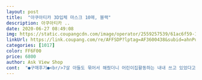 ```yaml
---
layout: post 
title:  "아쿠아티카 3D입체 마스크 10매, 블랙" 
description: 아쿠아티카 ..
date: 2020-06-27 08:49:08 
img: https://static.coupangcdn.com/image/operator/2559257539/61ac6f59-1bbd-5ce8-8a84-a20bfc7f8fcb.jpg 
linkUrl: https://link.coupang.com/re/AFFSDP?lptag=AF3600438&subid=ahnPublicAsk&pageKey=1490811931&itemId=2559257539&vendorItemId=70910037003&traceid=V0-113-2650193636f35590 
categories: [1017] 
color: FF6F00 
price: 6800 
author: Ask View Shop 
cont:  "●구매후기●<br/>7살 아들도 묶어서 해줬더니 어린이집활동하는 내내 쓰고 있었다고합니다!<br/>조금 더 노력하는 회사가됐음 싶네요.<br/><br/>☆이 글을 흘려버릴 수 도 있겠지만 어려운 사람들을<br/>개별포장되어있어서 좋습니다.<br/><br/>그래서 꼭 빨아서 써야할듯합니다!<br/>기업이되면 국민들은 스스로 따라갈겁니다.<br/><br/>넉넉한 수량에 가격도 괜찮고 씻어쓸수 있으니 대만족입니다.<br/><br/>다만 처음쓸때 냄새가 좀나요<br/>비말 구하기 힘들어 하루종일 쓰고 있어야 하는 고딩아들위해 급 주문하였습니다ㆍ피부는 엉망이 되고 날은 덥고 위험하겠지만 잠시나마 편한것 쓰고 이동하라 구입하였습니다ㆍ지금 써본것 중 최고라 하네요ㆍ편하다고 합니다ㆍ비말마스크 구입하기 전까지 잘 쓰고 다닐듯 합니다ㆍ<br/>시부모님도 잘샀다고 좋아하시네요<br/>어쩌면 평생을 써야할지도 모르는 마스크.<br/><br/>웬만한 덴탈마스크보다 숨쉬고 활동하기 좋구요.<br/><br/>위하는 그런 기업이 되시길 간절히 기원합니다.<br/><br/>잠깐의 이익보다 국민의 생명을위해 일하는<br/>재주문의사있습니다!<br/>코비드<br/> -19뿐만아니라 더 무서운게 생길수도있고<br/>황사나 꽃가루알러지 있으신분들의 평생 아이템이될수있도록 더 좋은제품 만들면 번창할듯.<br/><br/>7살 아들도 묶어서 해줬더니 어린이집활동하는 내내 쓰고 있었다고합니다!<br/>조금 더 노력하는 회사가됐음 싶네요.<br/><br/>☆이 글을 흘려버릴 수 도 있겠지만 어려운 사람들을<br/>개별포장되어있어서 좋습니다.<br/><br/>그래서 꼭 빨아서 써야할듯합니다!<br/>기업이되면 국민들은 스스로 따라갈겁니다.<br/><br/>넉넉한 수량에 가격도 괜찮고 씻어쓸수 있으니 대만족입니다.<br/><br/>다만 처음쓸때 냄새가 좀나요<br/>비말 구하기 힘들어 하루종일 쓰고 있어야 하는 고딩아들위해 급 주문하였습니다ㆍ피부는 엉망이 되고 날은 덥고 위험하겠지만 잠시나마 편한것 쓰고 이동하라 구입하였습니다ㆍ지금 써본것 중 최고라 하네요ㆍ편하다고 합니다ㆍ비말마스크 구입하기 전까지 잘 쓰고 다닐듯 합니다ㆍ<br/>시부모님도 잘샀다고 좋아하시네요<br/>어쩌면 평생을 써야할지도 모르는 마스크.<br/><br/>웬만한 덴탈마스크보다 숨쉬고 활동하기 좋구요.<br/><br/>위하는 그런 기업이 되시길 간절히 기원합니다.<br/><br/>잠깐의 이익보다 국민의 생명을위해 일하는<br/>재주문의사있습니다!<br/>코비드<br/> -19뿐만아니라 더 무서운게 생길수도있고<br/>황사나 꽃가루알러지 있으신분들의 평생 아이템이될수있도록 더 좋은제품 만들면 번창할듯.<br/><br/>" 
---
```

